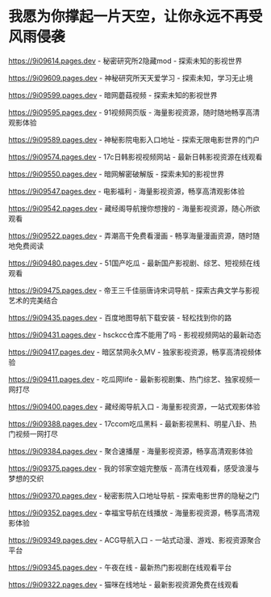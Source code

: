 # 我愿为你撑起一片天空，让你永远不再受风雨侵袭

https://9i09614.pages.dev - 秘密研究所2隐藏mod - 探索未知的影视世界

https://9i09609.pages.dev - 神秘研究所天天爱学习 - 探索未知，学习无止境

https://9i09599.pages.dev - 暗网蘑菇视频 - 探索未知的影视世界

https://9i09595.pages.dev - 91视频网页版 - 海量影视资源，随时随地畅享高清观影体验

https://9i09589.pages.dev - 神秘影院电影入口地址 - 探索无限电影世界的门户

https://9i09574.pages.dev - 17c日韩影视视频网站 - 最新日韩影视资源在线观看

https://9i09550.pages.dev - 暗网解密破解版 - 探索未知的影视世界

https://9i09547.pages.dev - 电影福利 - 海量影视资源，畅享高清观影体验

https://9i09542.pages.dev - 藏经阁导航搜你想搜的 - 海量影视资源，随心所欲观看

https://9i09522.pages.dev - 弄潮高干免费看漫画 - 畅享海量漫画资源，随时随地免费阅读

https://9i09480.pages.dev - 51国产吃瓜 - 最新国产影视剧、综艺、短视频在线观看

https://9i09475.pages.dev - 帝王三千佳丽唐诗宋词导航 - 探索古典文学与影视艺术的完美结合

https://9i09435.pages.dev - 百度地图导航下载安装 - 轻松找到你的路

https://9i09431.pages.dev - hsckcc仓库不能用了吗 - 影视视频网站的最新动态

https://9i09417.pages.dev - 暗区禁网永久MV - 独家影视资源，畅享高清视频体验

https://9i09411.pages.dev - 吃瓜网life - 最新影视剧集、热门综艺、独家视频一网打尽

https://9i09400.pages.dev - 藏经阁导航入口 - 海量影视资源，一站式观影体验

https://9i09388.pages.dev - 17ccom吃瓜黑料 - 最新影视黑料、明星八卦、热门视频一网打尽

https://9i09384.pages.dev - 聚合速播屋 - 海量影视资源，畅享高清观影体验

https://9i09375.pages.dev - 我的邻家空姐完整版 - 高清在线观看，感受浪漫与梦想的交织

https://9i09370.pages.dev - 秘密影院入口地址导航 - 探索电影世界的隐秘之门

https://9i09352.pages.dev - 幸福宝导航在线播放 - 海量影视资源，畅享高清观影体验

https://9i09349.pages.dev - ACG导航入口 - 一站式动漫、游戏、影视资源聚合平台

https://9i09345.pages.dev - 午夜在线 - 最新热门影视剧在线观看平台

https://9i09322.pages.dev - 猫咪在线地址 - 最新影视资源免费在线观看
